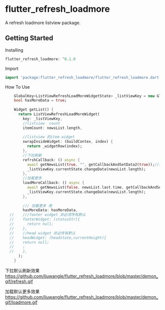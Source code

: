 # flutter_refresh_loadmore

A refresh loadmore listview package.

## Getting Started
Installing
 ```dart
flutter_refresh_loadmore: ^0.1.0
```

Import
 ```dart
import 'package:flutter_refresh_loadmore/flutter_refresh_loadmore.dart';
```

How To Use

 ```dart
     GlobalKey<ListViewRefreshLoadMoreWidgetState> _listViewKey = new GlobalKey();
     bool hasMoreData = true;
   
     Widget getList() {
       return ListViewRefreshLoadMoreWidget(
         key: _listViewKey,
         //listview  count
         itemCount: newsList.length,
   
         //listview 的item widget
         swrapInsideWidget: (buildContex, index) {
           return _widgetRow(index);
         },
         //下拉刷新
         refrshCallback: () async {
           await getNewsList(true, "", getCallbackAndSetData2(true));//获取数据 添加到newsList
           _listViewKey.currentState.changeData(newsList.length);
         },
         //加载更多
         loadMoreCallback: () async {
           await getNewsList(false, newsList.last.time, getCallbackAndSetData2(false)); //获取数据 添加到newsList
           _listViewKey.currentState.changeData(newsList.length);
         },
   
         /// 加载更多 用
         hasMoreData: hasMoreData,
   //    ///footer widget 非必须传有默认
   //    footerWidget: (statusStr){
   //      return null;
   //    },
   //    //head widget 非必传有默认
   //    headWidget: (headstate,currentHeight){
   //    return null;
   //    ;
   //    },
       );
     }
 ```


下拉默认刷新效果
https://github.com/liuwangle/flutter_refresh_loadmore/blob/master/demon_gif/refresh.gif



加载默认更多效果
https://github.com/liuwangle/flutter_refresh_loadmore/blob/master/demon_gif/loadmore.gif